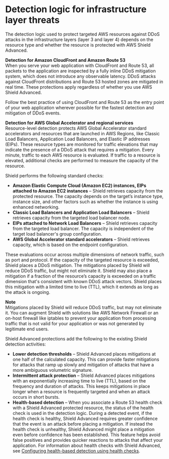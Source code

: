# Detection logic for infrastructure layer threats<a name="ddos-event-detection-infrastructure"></a>

The detection logic used to protect targeted AWS resources against DDoS attacks in the infrastructure layers \(layer 3 and layer 4\) depends on the resource type and whether the resource is protected with AWS Shield Advanced\. 

**Detection for Amazon CloudFront and Amazon Route 53**  
When you serve your web application with CloudFront and Route 53, all packets to the application are inspected by a fully inline DDoS mitigation system, which does not introduce any observable latency\. DDoS attacks against CloudFront distributions and Route 53 hosted zones are mitigated in real time\. These protections apply regardless of whether you use AWS Shield Advanced\.

Follow the best practice of using CloudFront and Route 53 as the entry point of your web application wherever possible for the fastest detection and mitigation of DDoS events\.

**Detection for AWS Global Accelerator and regional services**  
Resource\-level detection protects AWS Global Accelerator standard accelerators and resources that are launched in AWS Regions, like Classic Load Balancers, Application Load Balancers, and Elastic IP addresses \(EIPs\)\. These resource types are monitored for traffic elevations that may indicate the presence of a DDoS attack that requires a mitigation\. Every minute, traffic to each AWS resource is evaluated\. If traffic to a resource is elevated, additional checks are performed to measure the capacity of the resource\. 

Shield performs the following standard checks: 
+ **Amazon Elastic Compute Cloud \(Amazon EC2\) instances, EIPs attached to Amazon EC2 instances** – Shield retrieves capacity from the protected resource\. The capacity depends on the target’s instance type, instance size, and other factors such as whether the instance is using enhanced networking\.
+ **Classic Load Balancers and Application Load Balancers** – Shield retrieves capacity from the targeted load balancer node\.
+ **EIPs attached to Network Load Balancers** – Shield retrieves capacity from the targeted load balancer\. The capacity is independent of the target load balancer's group configuration\.
+ **AWS Global Accelerator standard accelerators** – Shield retrieves capacity, which is based on the endpoint configuration\.

These evaluations occur across multiple dimensions of network traffic, such as port and protocol\. If the capacity of the targeted resource is exceeded, Shield places a DDoS mitigation\. The mitigations placed by Shield will reduce DDoS traffic, but might not eliminate it\. Shield may also place a mitigation if a fraction of the resource’s capacity is exceeded on a traffic dimension that's consistent with known DDoS attack vectors\. Shield places this mitigation with a limited time to live \(TTL\), which it extends as long as the attack is ongoing\.

**Note**  
Mitigations placed by Shield will reduce DDoS traffic, but may not eliminate it\. You can augment Shield with solutions like AWS Network Firewall or an on\-host firewall like iptables to prevent your application from processing traffic that is not valid for your application or was not generated by legitimate end users\.

Shield Advanced protections add the following to the existing Shield detection activities: 
+ **Lower detection thresholds** – Shield Advanced places mitigations at one half of the calculated capacity\. This can provide faster mitigations for attacks that ramp up slowly and mitigation of attacks that have a more ambiguous volumetric signature\. 
+ **Intermittent attack protection** – Shield Advanced places mitigations with an exponentially increasing time to live \(TTL\), based on the frequency and duration of attacks\. This keeps mitigations in place longer when a resource is frequently targeted and when an attack occurs in short bursts\. 
+ **Health\-based detection** – When you associate a Route 53 health check with a Shield Advanced protected resource, the status of the health check is used in the detection logic\. During a detected event, if the health check is healthy, Shield Advanced requires greater confidence that the event is an attack before placing a mitigation\. If instead the health check is unhealthy, Shield Advanced might place a mitigation even before confidence has been established\. This feature helps avoid false positives and provides quicker reactions to attacks that affect your application\. For information about health checks with Shield Advanced, see [Configuring health\-based detection using health checks](ddos-advanced-health-checks.md)\.